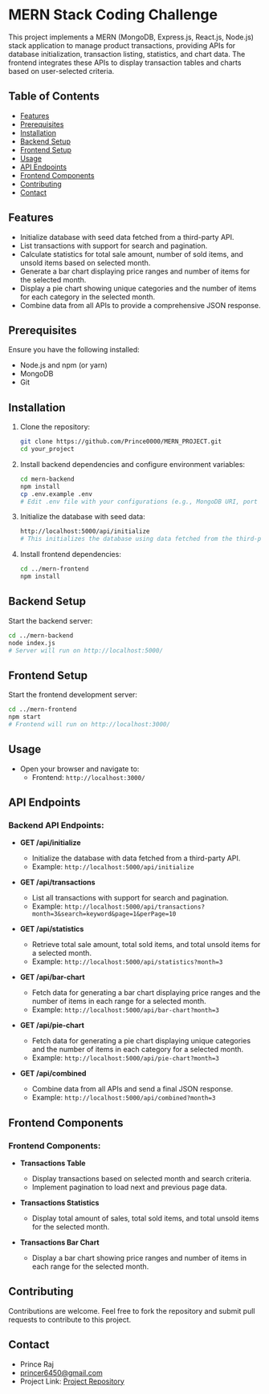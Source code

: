 
# MERN Stack Coding Challenge

This project implements a MERN (MongoDB, Express.js, React.js, Node.js) stack application to manage product transactions, providing APIs for database initialization, transaction listing, statistics, and chart data. The frontend integrates these APIs to display transaction tables and charts based on user-selected criteria.

## Table of Contents

- [Features](#features)
- [Prerequisites](#prerequisites)
- [Installation](#installation)
- [Backend Setup](#backend-setup)
- [Frontend Setup](#frontend-setup)
- [Usage](#usage)
- [API Endpoints](#api-endpoints)
- [Frontend Components](#frontend-components)
- [Contributing](#contributing)
- [Contact](#contact)

## Features

- Initialize database with seed data fetched from a third-party API.
- List transactions with support for search and pagination.
- Calculate statistics for total sale amount, number of sold items, and unsold items based on selected month.
- Generate a bar chart displaying price ranges and number of items for the selected month.
- Display a pie chart showing unique categories and the number of items for each category in the selected month.
- Combine data from all APIs to provide a comprehensive JSON response.

## Prerequisites

Ensure you have the following installed:

- Node.js and npm (or yarn)
- MongoDB
- Git

## Installation

1. Clone the repository:

   ```sh
   git clone https://github.com/Prince0000/MERN_PROJECT.git
   cd your_project
   ```

2. Install backend dependencies and configure environment variables:

   ```sh
   cd mern-backend
   npm install
   cp .env.example .env
   # Edit .env file with your configurations (e.g., MongoDB URI, port settings)
   ```

3. Initialize the database with seed data:

   ```sh
   http://localhost:5000/api/initialize
   # This initializes the database using data fetched from the third-party API
   ```

4. Install frontend dependencies:

   ```sh
   cd ../mern-frontend
   npm install
   ```

## Backend Setup

Start the backend server:

```sh
cd ../mern-backend
node index.js
# Server will run on http://localhost:5000/
```

## Frontend Setup

Start the frontend development server:

```sh
cd ../mern-frontend
npm start
# Frontend will run on http://localhost:3000/
```

## Usage

- Open your browser and navigate to:
  - Frontend: `http://localhost:3000/`

## API Endpoints

### Backend API Endpoints:

- **GET /api/initialize**
  - Initialize the database with data fetched from a third-party API.
  - Example: `http://localhost:5000/api/initialize`

- **GET /api/transactions**
  - List all transactions with support for search and pagination.
  - Example: `http://localhost:5000/api/transactions?month=3&search=keyword&page=1&perPage=10`

- **GET /api/statistics**
  - Retrieve total sale amount, total sold items, and total unsold items for a selected month.
  - Example: `http://localhost:5000/api/statistics?month=3`

- **GET /api/bar-chart**
  - Fetch data for generating a bar chart displaying price ranges and the number of items in each range for a selected month.
  - Example: `http://localhost:5000/api/bar-chart?month=3`

- **GET /api/pie-chart**
  - Fetch data for generating a pie chart displaying unique categories and the number of items in each category for a selected month.
  - Example: `http://localhost:5000/api/pie-chart?month=3`

- **GET /api/combined**
  - Combine data from all APIs and send a final JSON response.
  - Example: `http://localhost:5000/api/combined?month=3`

## Frontend Components

### Frontend Components:

- **Transactions Table**
  - Display transactions based on selected month and search criteria.
  - Implement pagination to load next and previous page data.

- **Transactions Statistics**
  - Display total amount of sales, total sold items, and total unsold items for the selected month.

- **Transactions Bar Chart**
  - Display a bar chart showing price ranges and number of items in each range for the selected month.

## Contributing

Contributions are welcome. Feel free to fork the repository and submit pull requests to contribute to this project.

## Contact

- Prince Raj
- princer6450@gmail.com
- Project Link: [Project Repository](https://github.com/Prince0000/MERN_PROJECT)
